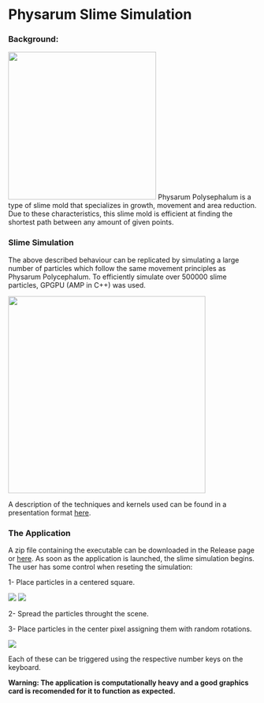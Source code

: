 # Physarum Slime Simulation


### Background:

<img src="https://user-images.githubusercontent.com/59959821/162450520-e2ba8dd9-6489-4ae1-bc03-f5d7c323786c.jpg" width="300">
Physarum Polysephalum is a type of slime mold that specializes in growth, movement and area reduction. Due to these characteristics, this slime mold is efficient at finding the shortest path between any amount of given points.

### Slime Simulation

The above described behaviour can be replicated by simulating a large number of particles which follow the same movement principles as Physarum Polycephalum. To efficiently simulate over 500000 slime particles, GPGPU (AMP in C++) was used.

<img src="https://user-images.githubusercontent.com/59959821/162447996-9e8953b0-ac9d-444f-b3ec-f1b502d936bb.png" width="400">


A description of the techniques and kernels used can be found in a presentation format [here](https://github.com/StylianosZachariou/Physarum-Slime-Simulation/files/8452681/Slime.pdf).

### The Application
A zip file containing the executable can be downloaded in the Release page or [here](https://github.com/StylianosZachariou/Physarum-Slime-Simulation/releases/download/1.0/executable.zip). As soon as the application is launched, the slime simulation begins. The user has some control when reseting the simulation:

1- Place particles in a centered square.

<img src="https://media.giphy.com/media/5BNMA9DBgwlLxXlE0H/giphy.gif">
<img src="https://media.giphy.com/media/zufgNQkdMt17etRdBm/giphy.gif">

2- Spread the particles throught the scene.


3- Place particles in the center pixel assigning them with random rotations.

<img src="https://media.giphy.com/media/Mz2Sq4bhHFYtoi5K3e/giphy.gif">

Each of these can be triggered using the respective number keys on the keyboard.

**Warning: The application is computationally heavy and a good graphics card is recomended for it to function as expected.**

